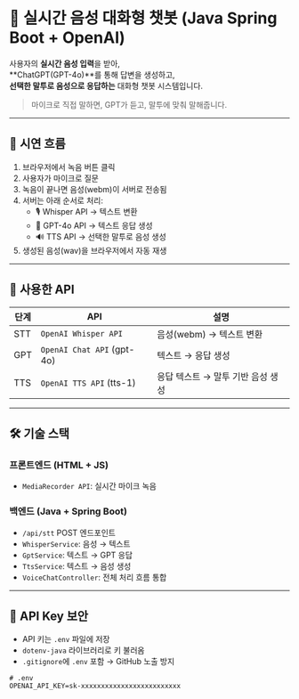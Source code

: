 # 🎤 실시간 음성 대화형 챗봇 (Java Spring Boot + OpenAI)

사용자의 **실시간 음성 입력**을 받아,  
**ChatGPT(GPT-4o)**를 통해 답변을 생성하고,  
**선택한 말투로 음성으로 응답하는** 대화형 챗봇 시스템입니다.

> 마이크로 직접 말하면, GPT가 듣고, 말투에 맞춰 말해줍니다.

---

## 🚀 시연 흐름

1. 브라우저에서 녹음 버튼 클릭
2. 사용자가 마이크로 질문
3. 녹음이 끝나면 음성(webm)이 서버로 전송됨
4. 서버는 아래 순서로 처리:
   - 🎙️ Whisper API → 텍스트 변환
   - 🧠 GPT-4o API → 텍스트 응답 생성
   - 🔊 TTS API → 선택한 말투로 음성 생성
5. 생성된 음성(wav)을 브라우저에서 자동 재생

---

## 🧩 사용한 API

| 단계 | API | 설명 |
|------|-----|------|
| STT | `OpenAI Whisper API` | 음성(webm) → 텍스트 변환 |
| GPT | `OpenAI Chat API` (gpt-4o) | 텍스트 → 응답 생성 |
| TTS | `OpenAI TTS API` (tts-1) | 응답 텍스트 → 말투 기반 음성 생성 |

---

## 🛠 기술 스택

### 프론트엔드 (HTML + JS)
- `MediaRecorder API`: 실시간 마이크 녹음

### 백엔드 (Java + Spring Boot)
- `/api/stt` POST 엔드포인트
- `WhisperService`: 음성 → 텍스트
- `GptService`: 텍스트 → GPT 응답
- `TtsService`: 텍스트 → 음성 생성
- `VoiceChatController`: 전체 처리 흐름 통합

---

## 🔐 API Key 보안

- API 키는 `.env` 파일에 저장
- `dotenv-java` 라이브러리로 키 불러옴
- `.gitignore`에 `.env` 포함 → GitHub 노출 방지

```env
# .env
OPENAI_API_KEY=sk-xxxxxxxxxxxxxxxxxxxxxxxxx
